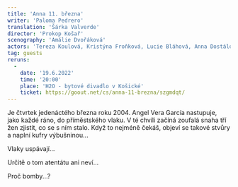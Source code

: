 ```yaml
---
title: 'Anna 11. března'
writer: 'Paloma Pedrero'
translation: 'Šárka Valverde'
director: 'Prokop Košař'
scenography: 'Amálie Dvořáková'
actors: 'Tereza Koulová, Kristýna Froňková, Lucie Bláhová, Anna Dostálová a Anna Kühnová'
tag: guests
reruns:
  -
    date: '19.6.2022'
    time: '20:00'
    place: 'H2O - bytové divadlo v Košické'
    ticket: https://goout.net/cs/anna-11-brezna/szgmdqt/
---
```

Je čtvrtek jedenáctého března roku 2004. Angel Vera García nastupuje, jako každé ráno, do příměstského vlaku. V té chvíli začíná zoufalá snaha tří žen zjistit, co se s ním stalo. Když to nejméně čekáš, objeví se takové stvůry a naplní kufry výbušninou...

Vlaky uspávají... 

Určitě o tom atentátu ani neví... 

Proč bomby...?
